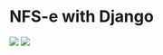 # NFS-e with Django
<a href="https://www.python.org"><img src="https://img.shields.io/badge/Python-3.x-informational"></a>
<a href="https://github.com/bearlim/django-project"><img src="https://img.shields.io/badge/release-v1-success"></a>